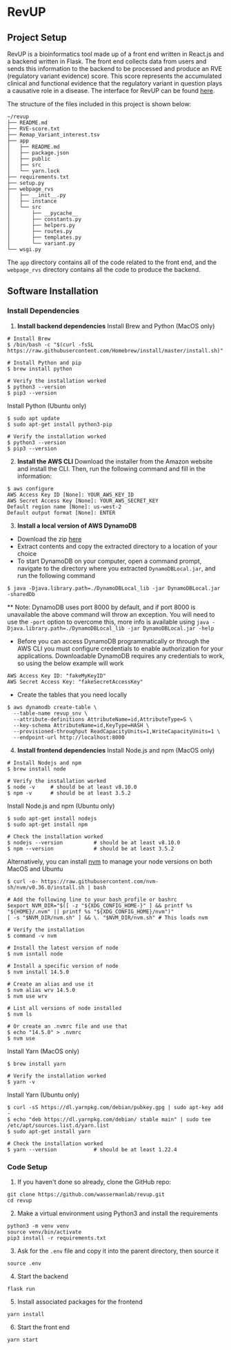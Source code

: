 # RevUP

## Project Setup
RevUP is a bioinformatics tool made up of a front end written in React.js and a backend written in Flask. The front end collects data from users and sends this information to the backend to be processed and produce an RVE (regulatory variant evidence) score. This score represents the accumulated clinical and functional evidence that the regulatory variant in question plays a causative role in a disease. The interface for RevUP can be found [here](http://www.revup-classifier.ca/home).

The structure of the files included in this project is shown below:
```
~/revup
├── README.md
├── RVE-score.txt
├── Remap_Variant_interest.tsv
├── app
│   ├── README.md
│   ├── package.json
│   ├── public
│   ├── src
│   └── yarn.lock
├── requirements.txt
├── setup.py
├── webpage_rvs
│   ├── __init__.py
│   ├── instance
│   └── src
│       ├── __pycache__
│       ├── constants.py
│       ├── helpers.py
│       ├── routes.py
│       ├── templates.py
│       └── variant.py
└── wsgi.py
```

The `app` directory contains all of the code related to the front end, and the `webpage_rvs` directory contains all the code to produce the backend.

## Software Installation
### Install Dependencies
1. **Install backend dependencies**
Install Brew and Python (MacOS only)
```
# Install Brew
$ /bin/bash -c "$(curl -fsSL https://raw.githubusercontent.com/Homebrew/install/master/install.sh)"

# Install Python and pip
$ brew install python

# Verify the installation worked
$ python3 --version
$ pip3 --version
```

Install Python (Ubuntu only)
```
$ sudo apt update
$ sudo apt-get install python3-pip

# Verify the installation worked
$ python3 --version
$ pip3 --version
```

2. **Install the AWS CLI**
Download the installer from the Amazon website and install the CLI. Then, run the following command and fill in the information:
```
$ aws configure
AWS Access Key ID [None]: YOUR_AWS_KEY_ID
AWS Secret Access Key [None]: YOUR_AWS_SECRET_KEY
Default region name [None]: us-west-2
Default output format [None]: ENTER
```

3. **Install a local version of AWS DynamoDB**
* Download the zip [here](https://docs.aws.amazon.com/amazondynamodb/latest/developerguide/DynamoDBLocal.DownloadingAndRunning.html)
* Extract contents and copy the extracted directory to a location of your choice
* To start DynamoDB on your computer, open a command prompt, navigate to the directory where you extracted `DynamoDBLocal.jar`, and run the following command
```
$ java -Djava.library.path=./DynamoDBLocal_lib -jar DynamoDBLocal.jar -sharedDb
```
** Note: DynamoDB uses port 8000 by default, and if port 8000 is unavailable the above command will throw an exception. You will need to use the `-port` option to overcome this, more info is available using `java -Djava.library.path=./DynamoDBLocal_lib -jar DynamoDBLocal.jar -help`
* Before you can access DynamoDB programmatically or through the AWS CLI you must configure credentials to enable authorization for your applications. Downloadable DynamoDB requires any credentials to work, so using the below example will work
```
AWS Access Key ID: "fakeMyKeyID"
AWS Secret Access Key: "fakeSecretAccessKey"
```
* Create the tables that you need locally
```
$ aws dynamodb create-table \
  --table-name revup_snv \
  --attribute-definitions AttributeName=id,AttributeType=S \
  --key-schema AttributeName=id,KeyType=HASH \
  --provisioned-throughput ReadCapacityUnits=1,WriteCapacityUnits=1 \
  --endpoint-url http://localhost:8000
```

4. **Install frontend dependencies**
Install Node.js and npm (MacOS only)
 ```
# Install Nodejs and npm
$ brew install node

# Verify the installation worked
$ node -v     # should be at least v8.10.0
$ npm -v      # should be at least 3.5.2
```

Install Node.js and npm (Ubuntu only)
```
$ sudo apt-get install nodejs
$ sudo apt-get install npm

# Check the installation worked
$ nodejs --version          # should be at least v8.10.0
$ npm --version             # should be at least 3.5.2
```

Alternatively, you can install [nvm](https://github.com/nvm-sh/nvm) to manage your node versions on both MacOS and Ubuntu
```
$ curl -o- https://raw.githubusercontent.com/nvm-sh/nvm/v0.36.0/install.sh | bash

# Add the following line to your bash_profile or bashrc
$export NVM_DIR="$([ -z "${XDG_CONFIG_HOME-}" ] && printf %s "${HOME}/.nvm" || printf %s "${XDG_CONFIG_HOME}/nvm")"
[ -s "$NVM_DIR/nvm.sh" ] && \. "$NVM_DIR/nvm.sh" # This loads nvm

# Verify the installation
$ command -v nvm

# Install the latest version of node
$ nvm isntall node

# Install a specific version of node
$ nvm install 14.5.0

# Create an alias and use it
$ nvm alias wrv 14.5.0
$ nvm use wrv

# List all versions of node installed
$ nvm ls

# Or create an .nvmrc file and use that
$ echo "14.5.0" > .nvmrc
$ nvm use
```

Install Yarn (MacOS only)
```
$ brew install yarn

# Verify the installation worked
$ yarn -v 
```

Install Yarn (Ubuntu only)
```
$ curl -sS https://dl.yarnpkg.com/debian/pubkey.gpg | sudo apt-key add -
$ echo "deb https://dl.yarnpkg.com/debian/ stable main" | sudo tee /etc/apt/sources.list.d/yarn.list
$ sudo apt-get install yarn

# Check the installation worked
$ yarn --version            # should be at least 1.22.4
```

### Code Setup
1. If you haven't done so already, clone the GitHub repo:
```
git clone https://github.com/wassermanlab/revup.git
cd revup
```

2. Make a virtual environment using Python3 and install the requirements
```
python3 -m venv venv
source venv/bin/activate
pip3 install -r requirements.txt
```

3. Ask for the `.env` file and copy it into the parent directory, then source it
```
source .env
```

4. Start the backend
```
flask run
```

5. Install associated packages for the frontend
```
yarn install 
```

6. Start the front end
```
yarn start
```
